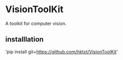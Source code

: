 # VisionToolKit
A toolkit for computer vision.

## installlation
'pip install git+https://github.com/hktxt/VisionToolKit' 
